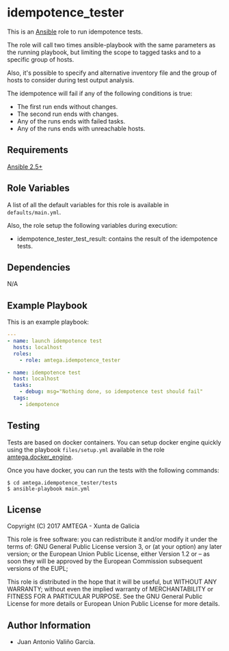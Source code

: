 # idempotence_tester

This is an [Ansible](http://www.ansible.com) role to run idempotence tests.

The role will call two times ansible-playbook with the same parameters as the running playbook, but limiting the scope to tagged tasks and to a specific group of hosts.

Also, it's possible to specify and alternative inventory file and the group of hosts to consider during test output analysis.

The idempotence will fail if any of the following conditions is true:

- The first run ends without changes.
- The second run ends with changes.
- Any of the runs ends with failed tasks.
- Any of the runs ends with unreachable hosts.

## Requirements

[Ansible 2.5+](http://docs.ansible.com/ansible/latest/intro_installation.html)

## Role Variables

A list of all the default variables for this role is available in `defaults/main.yml`.

Also, the role setup the following variables during execution:

- idempotence_tester_test_result: contains the result of the idempotence tests.

## Dependencies

N/A

## Example Playbook

This is an example playbook:

```yaml
---
- name: launch idempotence test
  hosts: localhost
  roles:
    - role: amtega.idempotence_tester

- name: idempotence test
  host: localhost
  tasks:
    - debug: msg="Nothing done, so idempotence test should fail"
  tags:
    - idempotence
```

## Testing

Tests are based on docker containers. You can setup docker engine quickly using the playbook `files/setup.yml` available in the role [amtega.docker_engine](https://galaxy.ansible.com/amtega/docker_engine).

Once you have docker, you can run the tests with the following commands:

```shell
$ cd amtega.idempotence_tester/tests
$ ansible-playbook main.yml
```

## License

Copyright (C) 2017 AMTEGA - Xunta de Galicia

This role is free software: you can redistribute it and/or modify
it under the terms of:
GNU General Public License version 3, or (at your option) any later version;
or the European Union Public License, either Version 1.2 or – as soon
they will be approved by the European Commission ­subsequent versions of
the EUPL;

This role is distributed in the hope that it will be useful,
but WITHOUT ANY WARRANTY; without even the implied warranty of
MERCHANTABILITY or FITNESS FOR A PARTICULAR PURPOSE.  See the
GNU General Public License for more details or European Union Public License for more details.

## Author Information

- Juan Antonio Valiño García.
